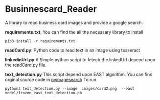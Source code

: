 # Businnescard_Reader

A library to read business card images and provide a google search.

**requirements.txt**:
You can find the all the necessary library to install
```
pip3 install -r requirements.txt 

```

**readCard.py**:
Python code to read text in an image using tesseract

**linkedinUrl.py**
A Simple python script to fetech the linkedUrl depend upon the readCard.py file.

**text_detection.py**
This script depend upon EAST algorithm. You can find orginal source code in [pyimagesearch](https://www.pyimagesearch.com/2018/08/20/opencv-text-detection-east-text-detector/)
To run
```
python3 text_detection.py --image  images/card2.png  --east model/frozen_east_text_detection.pb 

```